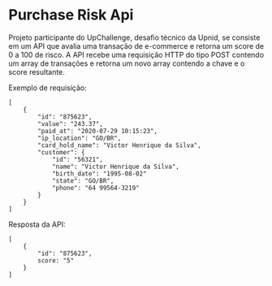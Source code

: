 # Purchase Risk Api

Projeto participante do UpChallenge, desafio técnico da Upnid, se consiste em um API que avalia uma transação de e-commerce e retorna um score de 0 a 100 de risco.
A API recebe uma requisição HTTP do tipo POST contendo um array de transações e retorna um novo array contendo a chave e o score resultante.

Exemplo de requisição:

``` 
[ 
    {
        "id": "875623",
        "value": "243.37",
        "paid_at": "2020-07-29 10:15:23",
        "ip_location": "GO/BR",
        "card_hold_name": "Victor Henrique da Silva",
        "customer": {
            "id": "56321",
            "name": "Victor Henrique da Silva",
            "birth_date": "1995-08-02"
            "state": "GO/BR",
            "phone": "64 99564-3219"
        }
    }
]
```
Resposta da API:
```
[
    {
        "id": "875623",
        score: "5"
    }
]
```